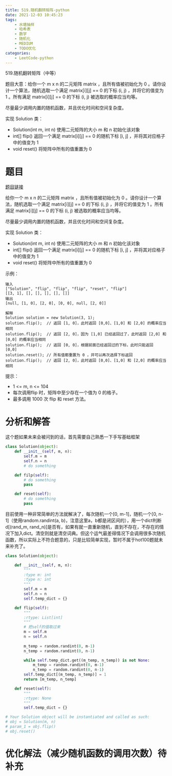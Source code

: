 ```yaml
---
title: 519.随机翻转矩阵-python
date: 2021-12-03 10:45:23
tags:
    - 水塘抽样
    - 哈希表
    - 数学
    - 随机化
    - MEDIUM
    - TODO优化
categories:
    - LeetCode-python
---
```


519.随机翻转矩阵（中等）

题目大意：给你一个 m x n 的二元矩阵 matrix ，且所有值被初始化为 0 。请你设计一个算法，随机选取一个满足 matrix[i][j] == 0 的下标 (i, j) ，并将它的值变为 1 。所有满足 matrix[i][j] == 0 的下标 (i, j) 被选取的概率应当均等。

尽量最少调用内置的随机函数，并且优化时间和空间复杂度。

实现 Solution 类：
- Solution(int m, int n) 使用二元矩阵的大小 m 和 n 初始化该对象
- int[] flip() 返回一个满足 matrix[i][j] == 0 的随机下标 [i, j] ，并将其对应格子中的值变为 1
- void reset() 将矩阵中所有的值重置为 0

<!--more-->

# 题目

[题目链接](https://leetcode-cn.com/problems/random-flip-matrix/)

给你一个 m x n 的二元矩阵 matrix ，且所有值被初始化为 0 。请你设计一个算法，随机选取一个满足 matrix[i][j] == 0 的下标 (i, j) ，并将它的值变为 1 。所有满足 matrix[i][j] == 0 的下标 (i, j) 被选取的概率应当均等。

尽量最少调用内置的随机函数，并且优化时间和空间复杂度。

实现 Solution 类：
- Solution(int m, int n) 使用二元矩阵的大小 m 和 n 初始化该对象
- int[] flip() 返回一个满足 matrix[i][j] == 0 的随机下标 [i, j] ，并将其对应格子中的值变为 1
- void reset() 将矩阵中所有的值重置为 0

示例：
```
输入
["Solution", "flip", "flip", "flip", "reset", "flip"]
[[3, 1], [], [], [], [], []]
输出
[null, [1, 0], [2, 0], [0, 0], null, [2, 0]]

解释
Solution solution = new Solution(3, 1);
solution.flip();  // 返回 [1, 0]，此时返回 [0,0]、[1,0] 和 [2,0] 的概率应当相同
solution.flip();  // 返回 [2, 0]，因为 [1,0] 已经返回过了，此时返回 [2,0] 和 [0,0] 的概率应当相同
solution.flip();  // 返回 [0, 0]，根据前面已经返回过的下标，此时只能返回 [0,0]
solution.reset(); // 所有值都重置为 0 ，并可以再次选择下标返回
solution.flip();  // 返回 [2, 0]，此时返回 [0,0]、[1,0] 和 [2,0] 的概率应当相同
```

提示：
- 1 <= m, n <= 104
- 每次调用flip 时，矩阵中至少存在一个值为 0 的格子。
- 最多调用 1000 次 flip 和 reset 方法。

# 分析和解答

这个题如果未来会被问到的话，首先需要自己熟悉一下手写基础框架
```python
class Solution(object):
    def __init__(self, m, n):
        self.m = m
        self.n = n
        # do something

    def filp(self):
        # do something
        pass

    def reset(self):
        # do something
        pass
```

目前使用一种非常简单的方法就解决了，每次随机一个[0, m-1]，随机一个[0, n-1]（使用random.randint(a, b)，注意这里a，b都是闭区间的），用一个dict判断d[(rand_m, rand_n)]是否有，如果有就一直重新随机，直到不存在，不存在的情况下加入dict。清空则就是清空词典。但这个运气最差得情况下会调用很多次随机函数，所以实际上不符合题意的，只是比较简单实现，暂时不属于hot100题就未来补充了。
```python
class Solution(object):

    def __init__(self, m, n):
        """
        :type m: int
        :type n: int
        """
        self.m = m
        self.n = n
        self.temp_dict = {}

    def flip(self):
        """
        :rtype: List[int]
        """
        # 把self的值取过来
        m = self.m
        n = self.n
        
        m_temp = random.randint(0, m-1)
        n_temp = random.randint(0, n-1)

        while self.temp_dict.get((m_temp, n_temp)) is not None:
            m_temp = random.randint(0, m-1)
            n_temp = random.randint(0, n-1)
        self.temp_dict[(m_temp, n_temp)] = 1
        return [m_temp, n_temp]

    def reset(self):
        """
        :rtype: None
        """
        self.temp_dict = {}

# Your Solution object will be instantiated and called as such:
# obj = Solution(m, n)
# param_1 = obj.flip()
# obj.reset()
```


# 优化解法（减少随机函数的调用次数）待补充